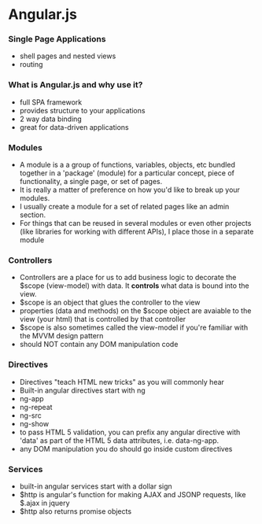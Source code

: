 Angular.js
==========

### Single Page Applications

* shell pages and nested views
* routing


### What is Angular.js and why use it?

* full SPA framework
* provides structure to your applications
* 2 way data binding
* great for data-driven applications

### Modules

* A module is a a group of functions, variables, objects, etc bundled together in a 'package' (module) for a particular concept, piece of functionality, a single page, or set of pages. 
* It is really a matter of preference on how you'd like to break up your modules.
* I usually create a module for a set of related pages like an admin section.
* For things that can be reused in several modules or even other projects (like libraries for working with different APIs), I place those in a separate module

### Controllers

* Controllers are a place for us to add business logic to decorate the $scope (view-model) with data. It __controls__ what data is bound into the view.
* $scope is an object that glues the controller to the view
* properties (data and methods) on the $scope object are avaiable to the view (your html) that is controlled by that controller
* $scope is also sometimes called the view-model if you're familiar with the MVVM design pattern
* should NOT contain any DOM manipulation code

### Directives

* Directives "teach HTML new tricks" as you will commonly hear
* Built-in angular directives start with ng
* ng-app
* ng-repeat
* ng-src
* ng-show
* to pass HTML 5 validation, you can prefix any angular directive with 'data' as part of the HTML 5 data attributes, i.e. data-ng-app.
* any DOM manipulation you do should go inside custom directives

### Services

* built-in angular services start with a dollar sign
* $http is angular's function for making AJAX and JSONP requests, like $.ajax in jquery
* $http also returns promise objects

